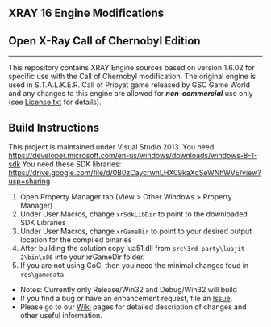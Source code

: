 ## XRAY 16 Engine Modifications
## Open X-Ray Call of Chernobyl Edition
----
This repository contains XRAY Engine sources based on version 1.6.02 for specific use with the Call of Chernobyl modification.
The original engine is used in S.T.A.L.K.E.R. Call of Pripyat game released by GSC Game World and any changes to this engine are allowed for ***non-commercial*** use only (see [License.txt](https://github.com/avoitishin/xray-16/blob/master/License.txt) for details).

## Build Instructions
This project is maintained under Visual Studio 2013.
You need https://developer.microsoft.com/en-us/windows/downloads/windows-8-1-sdk
You need these SDK libraries: https://drive.google.com/file/d/0B0zCaycrwhLHX09kaXdSeWNhWVE/view?usp=sharing

1. Open Property Manager tab (View > Other Windows > Property Manager)
2. Under User Macros, change `xrSdkLibDir` to point to the downloaded SDK Libraries
3. Under User Macros, change `xrGameDir` to point to your desired output location for the compiled binaries
4. After building the solution copy lua51.dll from `src\3rd party\luajit-2\bin\x86` into your xrGameDir folder.
5. If you are not using CoC, then you need the minimal changes foud in `res\gamedata`

* Notes: Currently only Release/Win32 and Debug/Win32 will build
* If you find a bug or have an enhancement request, file an [Issue](https://github.com/revolucas/xray-16/issues).
* Please go to our [Wiki](https://github.com/avoitishin/xray-16/wiki) pages for detailed description of changes and other useful information.   


